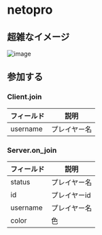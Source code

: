 # netopro

## 超雑なイメージ
![image](https://user-images.githubusercontent.com/12966452/33558822-3f00945c-d94e-11e7-85e9-68f4c0f4b4c5.png)

## 参加する
### Client.join
| フィールド    | 説明     |
|----------|--------|
| username | プレイヤー名 |

### Server.on_join
| フィールド    | 説明      |
|----------|---------|
| status   | プレイヤー名  |
| id       | プレイヤーid |
| username | プレイヤー名  |
| color    | 色       |
